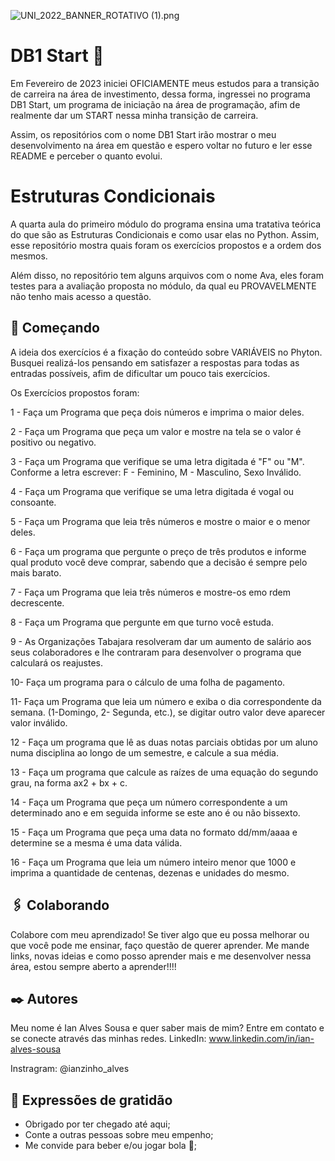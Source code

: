 ![UNI_2022_BANNER_ROTATIVO (1).png](https://github.com/ianzinhoalves/Imagens-DB1-Start/blob/4c9132589ac99ba3a7b7f68296e0eb6b8d2b5071/UNI_2022_BANNER_ROTATIVO%20(1).png)

# DB1 Start 🚀

Em Fevereiro de 2023 iniciei OFICIAMENTE meus estudos para a transição de carreira na área de investimento, dessa forma, ingressei no programa DB1 Start, um programa de iniciação na área de programação, afim de realmente dar um START nessa minha transição de carreira.

Assim, os repositórios com o nome DB1 Start irão mostrar o meu desenvolvimento na área em questão e espero voltar no futuro e ler esse README e perceber o quanto evolui.

# Estruturas Condicionais

A quarta aula do primeiro módulo do programa ensina uma tratativa teórica do que são as Estruturas Condicionais e como usar elas no Python. Assim, esse repositório mostra quais foram os exercícios propostos e a ordem dos mesmos.

Além disso, no repositório tem alguns arquivos com o nome Ava, eles foram testes para a avaliação proposta no módulo, da qual eu PROVAVELMENTE não tenho mais acesso a questão.

## 🚀 Começando

A ideia dos exercícios é a fixação do conteúdo sobre VARIÁVEIS no Phyton. Busquei realizá-los pensando em satisfazer a respostas para todas as entradas possíveis, afim de dificultar um pouco tais exercícios.

Os Exercícios propostos foram:

1 - Faça um Programa que peça dois números e imprima o maior deles.

2 - Faça um Programa que peça um valor e mostre na tela se o valor é positivo ou negativo.

3 - Faça um Programa que verifique se uma letra digitada é "F" ou "M". Conforme a letra escrever: F - Feminino, M - Masculino, Sexo Inválido.

4 - Faça um Programa que verifique se uma letra digitada é vogal ou consoante.

5 - Faça um Programa que leia três números e mostre o maior e o menor deles.

6 - Faça um programa que pergunte o preço de três produtos e informe qual produto você deve comprar, sabendo que a decisão é sempre pelo mais barato.

7 - Faça um Programa que leia três números e mostre-os emo rdem decrescente.

8 - Faça um Programa que pergunte em que turno você estuda.

9 - As Organizações Tabajara resolveram dar um aumento de salário aos seus colaboradores e lhe contraram para desenvolver o programa que calculará os reajustes.

10- Faça um programa para o cálculo de uma folha de pagamento.

11- Faça um Programa que leia um número e exiba o dia correspondente da semana. (1-Domingo, 2- Segunda, etc.), se digitar outro valor deve aparecer valor inválido.

12 - Faça um programa que lê as duas notas parciais obtidas por um aluno numa disciplina ao longo de um semestre, e calcule a sua média.

13 - Faça um programa que calcule as raízes de uma equação do segundo grau, na forma ax2 + bx + c.

14 - Faça um Programa que peça um número correspondente a um determinado ano e em seguida informe se este ano é ou não bissexto.

15 - Faça um Programa que peça uma data no formato dd/mm/aaaa e determine se a mesma é uma data válida.

16 - Faça um Programa que leia um número inteiro menor que 1000 e imprima a quantidade de centenas, dezenas e unidades do mesmo.

## 🖇️ Colaborando

Colabore com meu aprendizado! Se tiver algo que eu possa melhorar ou que você pode me ensinar, faço questão de querer aprender. Me mande links, novas ideias e como posso aprender mais e me desenvolver nessa área, estou sempre aberto a aprender!!!!

## ✒️ Autores

Meu nome é Ian Alves Sousa e quer saber mais de mim? Entre em contato e se conecte através das minhas redes.
LinkedIn: www.linkedin.com/in/ian-alves-sousa

Instragram: @ianzinho_alves

## 🎁 Expressões de gratidão

* Obrigado por ter chegado até aqui;
* Conte a outras pessoas sobre meu empenho;
* Me convide para beber e/ou jogar bola 🍺;

